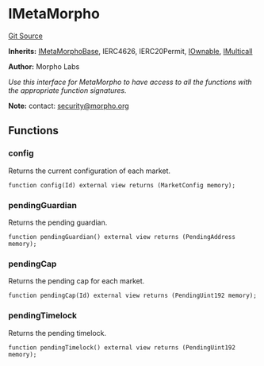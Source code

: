 # IMetaMorpho
[Git Source](https://github.com/Level-Money/contracts/blob/cdcafc63c9abdb8c667176cf6dd45d63276ad690/src/v2/interfaces/morpho/IMetaMorpho.sol)

**Inherits:**
[IMetaMorphoBase](/src/v2/interfaces/morpho/IMetaMorpho.sol/interface.IMetaMorphoBase.md), IERC4626, IERC20Permit, [IOwnable](/src/v2/interfaces/morpho/IMetaMorpho.sol/interface.IOwnable.md), [IMulticall](/src/v2/interfaces/morpho/IMetaMorpho.sol/interface.IMulticall.md)

**Author:**
Morpho Labs

*Use this interface for MetaMorpho to have access to all the functions with the appropriate function signatures.*

**Note:**
contact: security@morpho.org


## Functions
### config

Returns the current configuration of each market.


```solidity
function config(Id) external view returns (MarketConfig memory);
```

### pendingGuardian

Returns the pending guardian.


```solidity
function pendingGuardian() external view returns (PendingAddress memory);
```

### pendingCap

Returns the pending cap for each market.


```solidity
function pendingCap(Id) external view returns (PendingUint192 memory);
```

### pendingTimelock

Returns the pending timelock.


```solidity
function pendingTimelock() external view returns (PendingUint192 memory);
```

